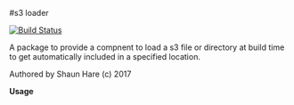 #s3 loader

[![Build Status](https://travis-ci.org/sdh100shaun/s3-loader.svg?branch=master)](https://travis-ci.org/sdh100shaun/s3-loader)

A package to provide a compnent to load a s3 file or directory at build time to get automatically included in a specified location.

Authored by Shaun Hare (c) 2017 

**Usage**




